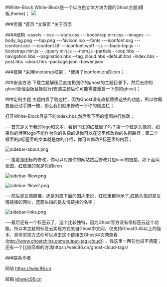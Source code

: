 #White-Block
White-Block是一个以白色立体方块为题的Ghost主题(模板,theme)；
![](https://github.com/Weic96/Whie-Block/blob/master/about-images/white-block.jpg)



###页面
	*首页
    *文章页
    *关于页面

####结构
	-assets
    	--css
        	---style.css
            ---bootstrap.min.css
        --images
        	---body_bg.png
            ---top.png
            ---favicon.ico
        --fonts
        	---iconfont.svg
            ---iconfont.eot
            ---iconfont.ttf
            ---iconfont.woff
        --js
        	---back-top.js
            ---bootstrap.min.js
            ---jquery.min.js
            ---npm.js
    -partials
    	--loop.hbs
        --navigation.hbs
        --pagination.hbs
        --tag_cloud.hbs
    -default.hbs
    -index.hbs
    -post.hbs
    -about.hbs
    -package.json
    -bower.json
    
###框架
	*采用bootstrap框架；
    *使用了iconfont.cn的icon；
    
###安装方法
下载主题解压后直接扔到你的ghost的主题目录下，然后去你的ghost管理面板替换就行(安装主题后你可能需要重启一下你的ghost)；

###定制主题
主题内置了侧边栏，因为Ghost没有直接替换这些的功能，所以你需要自己动手搞一搞，那么我们就来修改一下你的侧边栏；

打开White-Block目录下的index.hbs,然后看下面的组图进行修改；

---首先是关于我的logo和文本，看到下图的红框里了吗？第一个框是头像的，如果你的博客logo不能作为你的头像的话你可以在这里修改你的头衔路径；第二个框里的p标签里的文本就是你的介绍，你可以修改P标签里的内容；

![sidebar-about.png](https://github.com/Weic96/Whie-Block/blob/master/about-images/sidebar-about.png)

---接着是图标的修改，你可以对照你的网站然后修改对应icon的链接，如下面两张图，红框里的就是你的icon

![sidebar-fllow.png](https://github.com/Weic96/Whie-Block/blob/master/about-images/sidebar-fllow.png)


![sidebar-fllow2.png](https://github.com/Weic96/Whie-Block/blob/master/about-images/sidebar-fllow2.png)

---然后是友情链接，还是对应下面的图片来说，红框里都标示了,红箭头指的是友情链接的网址，蓝箭头指的是友情链接的名字；

![sidebar-links.png](https://github.com/Weic96/Whie-Block/blob/master/about-images/sidebar-links.png)

---最后还有一个标签云了，这个比较独特，因为Ghost官方没有带标签云这个功能，所以本主题的标签云实现方式来自Ghost中文网，仅支持Ghost0.45以上的版本，具体实现方式你可以点击这个链接去Ghost中文网查看(http://www.ghostchina.com/output-tag-cloud/) ，我这里一两句也说不清楚；还有一个比较简单的方法https://weic96.cn/ghost-cloud-tags/


###联系作者

网站 https://weic96.cn

邮箱 i@weic96.cn
